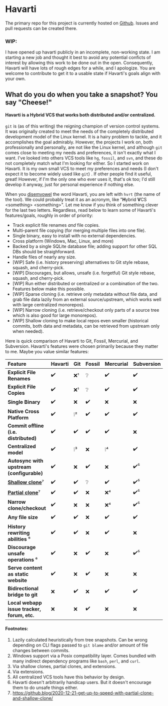 # Havarti

The primary repo for this project is currently hosted on
[Github](https://github.com/hvrt-vcs/hvrt). Issues and pull requests can be
created there.

### WIP:
I have opened up havarti publicly in an incomplete, non-working state. 
I am starting a new job and thought it best to avoid any potential conficts
of interest by allowing this work to be done out in the open. Consequently,
Havarti will have lots of rough edges for a while, and I apologize. You are
welcome to contribute to get it to a usable state if Havarti's goals align
with your own.

## What do you do when you take a snapshot? You say "Cheese!"

#### Havarti is a Hybrid VCS that works both distributed and/or centralized.

`git` is (as of this writing) the reigning champion of version control systems. 
It was originally created to meet the needs of the
completely distributed development model of the Linux kernel. It is a hairy
problem to tackle, and it accomplishes the goal admirably. However, the projects I
work on, both professionally and personally, are not like the Linux kernel, and although `git` comes close to
meeting my needs and preferences, it isn't exactly what I want. I've looked into
others VCS tools like `hg`, `fossil`, and `svn`, and these do not completely match what
I'm looking for either. So I started work on Havarti. It is my own small VCS to
meet my preferences and needs (I don't expect it to become widely used like
`git`) . If other people find it useful, great! However, if I'm the only one who
ever uses it, that's ok too; I'd still develop it anyway, just for personal
experience if nothing else.

When you [disemvowel](https://en.m.wiktionary.org/wiki/disemvowel) the word Havarti, you are left with `hvrt` (the name of
the tool). We could probably treat it as an acronym, like "**H**ybrid **V**CS
\<something\> \<something\>". Let me know if you think of something clever for
the last two letters. Regardless, read below to learn some of Havarti's
features/goals, roughly in order of priority:

* Track explicit file renames _and_ file copies.
* Multi-parent file copying (for merging multiple files into one file).
* Single binary, easy to install with no external dependencies.
* Cross platform (Windows, Mac, Linux, and more)
* Backed by a single SQLite database file; adding support for other SQL DBs should be straighforward.
* Handle files of nearly any size.
* [WIP] Safe (i.e. history preserving) alternatives to Git style rebase, squash,
  and cherry-pick.
* [WIP] Discourages, but allows, unsafe (i.e. forgetful) Git style rebase, squash,
  and cherry-pick.
* [WIP] Run either distributed or centralized or a combination of the two. Features below make this possible.
* [WIP] Sparse cloning (i.e. retrieve only metadata without file data, and grab file data lazily
  from an external source/upstream, which works well with large centralized monorepos).
* [WIP] Narrow cloning (i.e. retrieve/checkout only parts of a source tree
  which is also good for large monorepos).
* [WIP] Shallow cloning to make local repos even smaller (historical
  commits, both data and metadata, can be retrieved from upstream only when
  needed).

Here is quick comparison of Havarti to Git, Fossil, Mercurial, and Subversion.
Havarti's features were chosen primarily because they matter to me. Maybe you
value similar features:

| Feature                                     | Havarti | Git | Fossil | Mercurial | Subversion |
|:--------------------------------------------|:--------|:----|:-------|:----------|:-----------|
| **Explicit File Renames**                   | ✔️      | ❌¹  | ❔      | ✔️        | ✔️         |
| **Explicit File Copies**                    | ✔️      | ❌¹  | ❔      | ✔️        | ✔️         |
| **Single Binary**                           | ✔️      | ❌   | ✔️     | ❌         | ❌          |
| **Native Cross Platform**                   | ✔️      | ❕²  | ✔️     | ✔️        | ✔️         |
| **Commit offline (i.e. distributed)**       | ✔️      | ✔️  | ✔️     | ✔️        | ❌          |
| **Centralized model**                       | ✔️      | ❕³  | ❌      | ❕⁴        | ✔️         |
| **Autosync with upstream (configurable)**   | ✔️      | ❌   | ✔️     | ❌         | ✔️⁵        |
| [**Shallow clone**][7]⁷                     | ✔️      | ✔️  | ❔      | ✔️        | ✔️⁵        |
| [**Partial clone**][7]⁷                     | ✔️      | ✔️  | ❌      | ❌⁴        | ✔️⁵        |
| **Narrow clone/checkout**                   | ✔️      | ❌   | ❌      | ❌⁴        | ✔️⁵        |
| **Any file size**                           | ✔️      | ✔️  | ❌      | ✔️        | ✔️         |
| **History rewriting abilities** ⁶           | ✔️      | ✔️  | ❌      | ✔️        | ❌          |
| **Discourage unsafe operations** ⁶          | ✔️      | ❌   | ✔️     | ❌         | ✔️⁵        |
| **Serve content as static website**         | ✔️      | ❌   | ✔️     | ❌         | ❌          |
| **Bidirectional bridge to git**             | ❌       | ✔️  | ❌      | ✔️        | ✔️         |
| **Local webapp issue tracker, forum, etc.** | ❌       | ❌   | ✔️     | ❌         | ❌          |

#### Footnotes:
1. Lazily calculated heuristically from tree snapshots. Can be wrong depending
  on CLI flags passed to `git blame` and/or amount of file changes between commits.
2. Windows support via a Posix compatibility layer. Comes bundled with many indirect dependency programs like `bash`, `perl`, and `curl`.
3. Via shallow clones, partial clones, and extensions.
4. Via extensions.
5. All centralized VCS tools have this behavior by design.
6. Havarti doesn't arbitrarily handicap users. But it doesn't encourage them to do unsafe things either.
7. https://github.blog/2020-12-21-get-up-to-speed-with-partial-clone-and-shallow-clone/

[7]: https://github.blog/2020-12-21-get-up-to-speed-with-partial-clone-and-shallow-clone/
